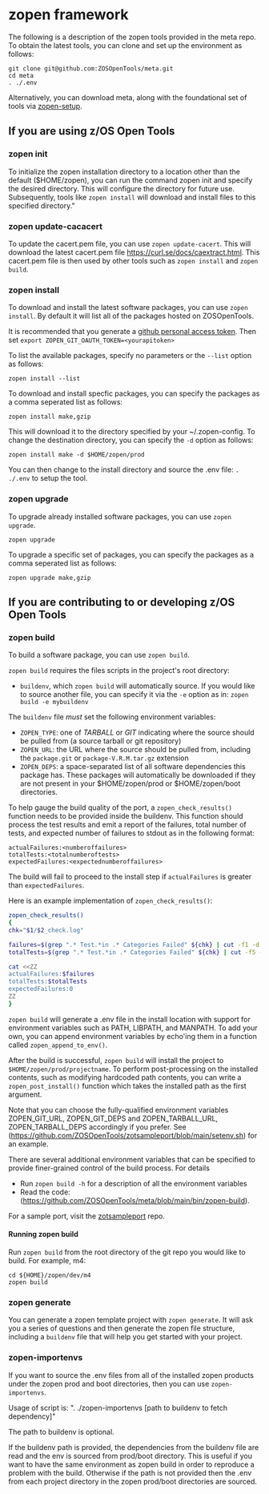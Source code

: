 # zopen framework 

The following is a description of the zopen tools provided in the meta repo. To obtain the latest tools, you can clone and set up the environment as follows:

```
git clone git@github.com:ZOSOpenTools/meta.git
cd meta
. ./.env
```

Alternatively, you can download meta, along with the foundational set of tools via [zopen-setup](https://github.com/ZOSOpenTools/meta/releases/tag/v1.0.0#Running%20zopen-setup).

## If you are using z/OS Open Tools

### zopen init

To initialize the zopen installation directory to a location other than the default ($HOME/zopen), you can run the command zopen init and specify the desired directory. This will configure the directory for future use. Subsequently, tools like `zopen install` will download and install files to this specified directory."

### zopen update-cacacert

To update the cacert.pem file, you can use `zopen update-cacert`. This will download the latest cacert.pem file https://curl.se/docs/caextract.html. This cacert.pem file is then used by other tools such as `zopen install` and `zopen build`.

### zopen install

To download and install the latest software packages, you can use `zopen install`. By default it will list all of the packages hosted on ZOSOpenTools.

It is recommended that you generate a [github personal access token](https://docs.github.com/en/authentication/keeping-your-account-and-data-secure/creating-a-personal-access-token).
Then set `export ZOPEN_GIT_OAUTH_TOKEN=<yourapitoken>`

To list the available packages, specify no parameters or the `--list` option as follows:
```
zopen install --list
```

To download and install specfic packages, you can specify the packages as a comma seperated list as follows:
```
zopen install make,gzip
```

This will download it to the directory specified by your ~/.zopen-config. To change the destination directory, you can specify the `-d` option as follows:

```
zopen install make -d $HOME/zopen/prod
```

You can then change to the install directory and source the .env file: `. ./.env` to setup the tool.

### zopen upgrade

To upgrade already installed software packages, you can use `zopen upgrade`.

```
zopen upgrade
```

To upgrade a specific set of packages, you can specify the packages as a comma seperated list as follows:
```
zopen upgrade make,gzip
```

## If you are contributing to or developing z/OS Open Tools

### zopen build

To build a software package, you can use `zopen build`.

`zopen build` requires the files scripts in the project's root directory:
- `buildenv`, which `zopen build` will automatically source.  If you would like to source another file, you can specify it via the `-e` option as in: `zopen build -e mybuildenv`

The `buildenv` file _must_ set the following environment variables:
- `ZOPEN_TYPE`: one of _TARBALL_ or _GIT_ indicating where the source should be pulled from (a source tarball or git repository)
- `ZOPEN_URL`: the URL where the source should be pulled from, including the `package.git` or `package-V.R.M.tar.gz` extension
- `ZOPEN_DEPS`: a space-separated list of all software dependencies this package has. These packages will automatically be downloaded if they are not present in your $HOME/zopen/prod or $HOME/zopen/boot directories.

To help gauge the build quality of the port, a `zopen_check_results()` function needs to be provided inside the buildenv. This function should process
the test results and emit a report of the failures, total number of tests, and expected number of failures to stdout as in the following format: 
```
actualFailures:<numberoffailures>
totalTests:<totalnumberoftests>
expectedFailures:<expectednumberoffailures>
```

The build will fail to proceed to the install step if `actualFailures` is greater than `expectedFailures`.

Here is an example implementation of `zopen_check_results()`:

```bash
zopen_check_results()
{
chk="$1/$2_check.log"

failures=$(grep ".* Test.*in .* Categories Failed" ${chk} | cut -f1 -d' ')
totalTests=$(grep ".* Test.*in .* Categories Failed" ${chk} | cut -f5 -d' ')

cat <<ZZ
actualFailures:$failures
totalTests:$totalTests
expectedFailures:0
ZZ
}
```

`zopen build` will generate a .env file in the install location with support for environment variables such as PATH, LIBPATH, and MANPATH.
To add your own, you can append environment variables by echo'ing them in a function called `zopen_append_to_env()`.

After the build is successful, `zopen build` will install the project to `$HOME/zopen/prod/projectname`. To perform post-processing on the installed contents, such as modifying hardcoded path contents, you can write a `zopen_post_install()` function which takes the installed path as the first argument.

Note that you can choose the fully-qualified environment variables ZOPEN_GIT_URL, ZOPEN_GIT_DEPS and ZOPEN_TARBALL_URL, ZOPEN_TARBALL_DEPS 
accordingly if you prefer. See (https://github.com/ZOSOpenTools/zotsampleport/blob/main/setenv.sh) for an example.

There are several additional environment variables that can be specified to provide finer-grained control of the build process. 
For details
- Run `zopen build -h` for a description of all the environment variables
- Read the code: (https://github.com/ZOSOpenTools/meta/blob/main/bin/zopen-build). 

For a sample port, visit the [zotsampleport](https://github.com/ZOSOpenTools/zotsampleport) repo.

#### Running zopen build

Run `zopen build` from the root directory of the git repo you would like to build.  For example, m4:
```
cd ${HOME}/zopen/dev/m4
zopen build
```

### zopen generate
You can generate a zopen template project with `zopen generate`. It will ask you a series of questions and then generate the zopen file structure, including a `buildenv` file that will help you get started with your project.

### zopen-importenvs
If you want to source the .env files from all of the installed zopen products under the zopen prod and boot directories, then you can use `zopen-importenvs`. 

Usage of script is: ". ./zopen-importenvs [path to buildenv to fetch dependency]"

The path to buildenv is optional.

If the buildenv path is provided, the dependencies from the buildenv file are read and the env is sourced from prod/boot directory. This is useful if you want to have the same environment as zopen build in order to reproduce a problem with the build.
Otherwise if the path is not provided then the .env from each project directory in the zopen prod/boot directories are sourced.
```
